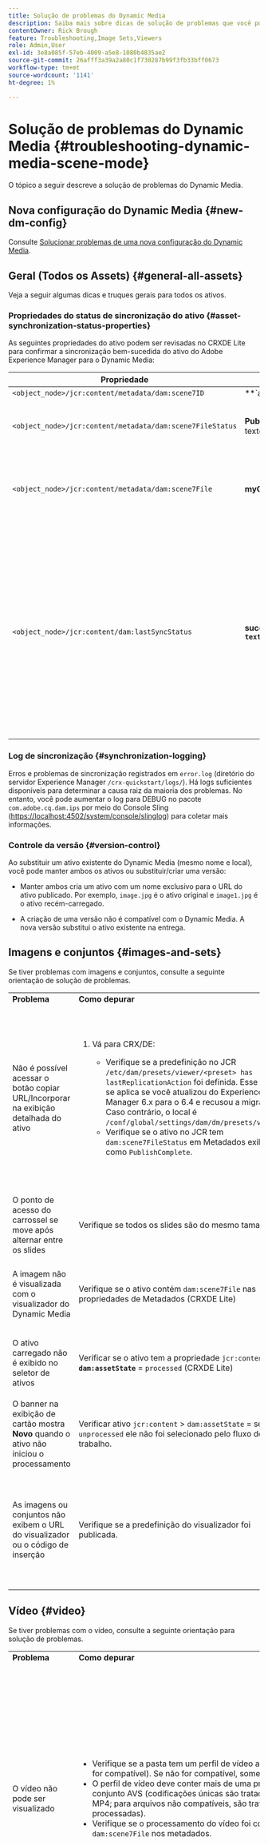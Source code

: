 ```yaml
---
title: Solução de problemas do Dynamic Media
description: Saiba mais sobre dicas de solução de problemas que você pode experimentar ao trabalhar com imagens, conjuntos e visualizadores no Dynamic Media.
contentOwner: Rick Brough
feature: Troubleshooting,Image Sets,Viewers
role: Admin,User
exl-id: 3e8a085f-57eb-4009-a5e8-1080b4835ae2
source-git-commit: 26afff3a39a2a80c1f730287b99f3fb33bff0673
workflow-type: tm+mt
source-wordcount: '1141'
ht-degree: 1%

---
```


# Solução de problemas do Dynamic Media {#troubleshooting-dynamic-media-scene-mode}

O tópico a seguir descreve a solução de problemas do Dynamic Media.

## Nova configuração do Dynamic Media {#new-dm-config}

Consulte [Solucionar problemas de uma nova configuração do Dynamic Media](/help/assets/dynamic-media/config-dm.md#troubleshoot-dm-config).

## Geral (Todos os Assets) {#general-all-assets}

Veja a seguir algumas dicas e truques gerais para todos os ativos.

### Propriedades do status de sincronização do ativo {#asset-synchronization-status-properties}

As seguintes propriedades do ativo podem ser revisadas no CRXDE Lite para confirmar a sincronização bem-sucedida do ativo do Adobe Experience Manager para o Dynamic Media:

| **Propriedade** | **Exemplo** | **Descrição** |
|---|---|---|
| `<object_node>/jcr:content/metadata/dam:scene7ID` | **`a|364266`** | Indicador geral de que o nó está vinculado ao Dynamic Media. |
| `<object_node>/jcr:content/metadata/dam:scene7FileStatus` | **PublishComplete** ou texto de erro | Status do upload do ativo para o Dynamic Media. |
| `<object_node>/jcr:content/metadata/dam:scene7File` | **myCompany/myAssetID** | Deve ser preenchido para gerar URLs para ativo remoto do Dynamic Media. |
| `<object_node>/jcr:content/dam:lastSyncStatus` | **sucesso** ou **falha:`<error text>`** | Status de sincronização de conjuntos (conjuntos de rotação, conjuntos de imagem e assim por diante), predefinições de imagem, predefinições do visualizador, atualizações de mapa de imagem para um ativo ou imagens que foram editadas. |

### Log de sincronização {#synchronization-logging}

Erros e problemas de sincronização registrados em `error.log` (diretório do servidor Experience Manager `/crx-quickstart/logs/`). Há logs suficientes disponíveis para determinar a causa raiz da maioria dos problemas. No entanto, você pode aumentar o log para DEBUG no pacote `com.adobe.cq.dam.ips` por meio do Console Sling ([https://localhost:4502/system/console/slinglog](https://localhost:4502/system/console/slinglog)) para coletar mais informações.

### Controle da versão {#version-control}

Ao substituir um ativo existente do Dynamic Media (mesmo nome e local), você pode manter ambos os ativos ou substituir/criar uma versão:

* Manter ambos cria um ativo com um nome exclusivo para o URL do ativo publicado. Por exemplo, `image.jpg` é o ativo original e `image1.jpg` é o ativo recém-carregado.

* A criação de uma versão não é compatível com o Dynamic Media. A nova versão substitui o ativo existente na entrega.

## Imagens e conjuntos {#images-and-sets}

Se tiver problemas com imagens e conjuntos, consulte a seguinte orientação de solução de problemas.

<table>
 <tbody>
  <tr>
   <td><strong>Problema</strong></td>
   <td><strong>Como depurar</strong></td>
   <td><strong>Solução</strong></td>
  </tr>
  <tr>
   <td>Não é possível acessar o botão copiar URL/Incorporar na exibição detalhada do ativo</td>
   <td>
    <ol>
     <li><p>Vá para CRX/DE:</p>
      <ul>
       <li>Verifique se a predefinição no JCR <code>/etc/dam/presets/viewer/&lt;preset&gt; has lastReplicationAction</code> foi definida. Esse local se aplica se você atualizou do Experience Manager 6.x para o 6.4 e recusou a migração. Caso contrário, o local é <code>/conf/global/settings/dam/dm/presets/viewer</code>.</li>
       <li>Verifique se o ativo no JCR tem <code>dam:scene7FileStatus</code><strong> </strong>em Metadados exibidos como <code>PublishComplete</code>.</li>
      </ul> </li>
    </ol> </td>
   <td><p>Atualizar página/navegar para outra página e voltar (o JSP do painel lateral deve ser recompilado)</p> <p>Se isso não funcionar:</p>
    <ul>
     <li>Ativo do Publish.</li>
     <li>Recarregue o ativo e publique-o.</li>
    </ul> </td>
  </tr>
  <tr>
   <td>O ponto de acesso do carrossel se move após alternar entre os slides</td>
   <td><p>Verifique se todos os slides são do mesmo tamanho.</p> </td>
   <td><p>Use somente imagens com o mesmo tamanho para o carrossel.</p> </td>
  </tr>
  <tr>
   <td>A imagem não é visualizada com o visualizador do Dynamic Media</td>
   <td><p>Verifique se o ativo contém <code>dam:scene7File</code> nas propriedades de Metadados (CRXDE Lite)</p> </td>
   <td><p>Verifique se o processamento de todos os ativos foi concluído.</p> </td>
  </tr>
  <tr>
   <td>O ativo carregado não é exibido no seletor de ativos</td>
   <td><p>Verificar se o ativo tem a propriedade <code>jcr:content</code> &gt; <strong><code>dam:assetState</code></strong> = <code>processed</code> (CRXDE Lite)</p> </td>
   <td><p>Verifique se o processamento de todos os ativos foi concluído.</p> </td>
  </tr>
  <tr>
   <td>O banner na exibição de cartão mostra <strong>Novo</strong> quando o ativo não iniciou o processamento</td>
   <td>Verificar ativo <code>jcr:content</code> &gt; <code>dam:assetState</code> = se <code>unprocessed</code> ele não foi selecionado pelo fluxo de trabalho.</td>
   <td>Aguarde até que o ativo seja selecionado pelo fluxo de trabalho.</td>
  </tr>
  <tr>
   <td>As imagens ou conjuntos não exibem o URL do visualizador ou o código de inserção</td>
   <td>Verifique se a predefinição do visualizador foi publicada.</td>
   <td><p>Acesse <strong>Ferramentas</strong> &gt; <strong>Assets</strong> &gt; <strong>Predefinições do Visualizador</strong> e publique a predefinição do visualizador.</p> </td>
  </tr>
 </tbody>
</table>

## Vídeo {#video}

Se tiver problemas com o vídeo, consulte a seguinte orientação para solução de problemas.

<table>
 <tbody>
  <tr>
   <td><strong>Problema</strong></td>
   <td><strong>Como depurar</strong></td>
   <td><strong>Solução</strong></td>
  </tr>
  <tr>
   <td>O vídeo não pode ser visualizado</td>
   <td>
    <ul>
     <li>Verifique se a pasta tem um perfil de vídeo atribuído a ela (se um formato de arquivo não for compatível). Se não for compatível, somente uma imagem será exibida.</li>
     <li>O perfil de vídeo deve conter mais de uma predefinição de codificação para gerar um conjunto AVS (codificações únicas são tratadas como conteúdo de vídeo para arquivos MP4; para arquivos não compatíveis, são tratadas da mesma forma que não processadas).</li>
     <li>Verifique se o processamento do vídeo foi concluído confirmando <code>dam:scene7FileAvs</code> de <code>dam:scene7File</code> nos metadados.</li>
    </ul> </td>
   <td>
    <ol>
     <li>Atribuir um perfil de vídeo à pasta.</li>
     <li>Editar perfil de vídeo para incluir mais de uma predefinição de codificação.</li>
     <li>Aguarde até que o vídeo termine o processamento.</li>
     <li>Antes de recarregar o vídeo, verifique se o fluxo de trabalho Codificação de Vídeo do Dynamic Media não está em execução.<br/> </li>
     <li>Recarregue o vídeo.</li>
    </ol> </td>
  </tr>
  <tr>
   <td>O vídeo não está codificado</td>
   <td>
    <ul>
     <li>Verifique se o Cloud Service Dynamic Media está configurado.</li>
     <li>Verifique se um perfil de vídeo está associado à pasta de upload.</li>
    </ul> </td>
   <td>
    <ol>
     <li>Verifique se a configuração do Dynamic Media em Cloud Service está definida corretamente.</li>
     <li>Verifique se a pasta tem um perfil de vídeo. Além disso, verifique o perfil do vídeo.</li>
    </ol> </td>
  </tr>
  <tr>
   <td>O processamento de vídeo demora muito</td>
   <td><p>Para determinar se a codificação de vídeo ainda está em andamento ou se entrou em um estado de falha:</p>
    <ul>
     <li>Verifique o status do vídeo <code>https://localhost:4502/crx/de/index.jsp#/content/dam/folder/videomp4/jcr%3Acontent</code> &gt; <code>dam:assetState</code></li>
    </ul> </td>
   <td> </td>
  </tr>
  <tr>
   <td>Representação de vídeo ausente</td>
   <td><p>Quando o vídeo for carregado, mas não houver representações codificadas:</p>
    <ul>
     <li>Verifique se a pasta tem um perfil de vídeo atribuído a ela.</li>
     <li>Verifique se o processamento do vídeo foi concluído confirmando <code>dam:scene7FileAvs</code> nos metadados.</li>
    </ul> </td>
   <td>
    <ol>
     <li>Atribuir um perfil de vídeo à pasta.</li>
     <li>Aguarde a conclusão do processamento do vídeo.<br /> </li>
    </ol> </td>
  </tr>
 </tbody>
</table>

## Espectadores {#viewers}

Se tiver problemas com visualizadores, consulte as seguintes orientações para solução de problemas.

### Problema: as predefinições do visualizador não são publicadas {#viewers-not-published}

**Como depurar**

1. Vá para a página de diagnóstico do gerenciador de amostra: `https://localhost:4502/libs/dam/gui/content/s7dam/samplemanager/samplemanager.html`.
1. Observe os valores calculados. Ao operar corretamente, você verá o seguinte: `_DMSAMPLE status: 0 unsyced assets - activation not necessary _OOTB status: 0 unsyced assets - 0 unactivated assets`.

   >[!NOTE]
   >
   >Pode levar cerca de 10 minutos após a definição das configurações de nuvem do Dynamic Media para que os ativos do visualizador sejam sincronizados.

1. Se os ativos desativados permanecerem, selecione um dos botões **Listar todos os Assets** desativados para ver os detalhes.

**Solução**

1. Navegar até a lista de predefinições do visualizador nas ferramentas administrativas: `https://localhost:4502/libs/dam/gui/content/s7dam/samplemanager/samplemanager.html`
1. Selecione todas as predefinições do visualizador e selecione **Publish**.
1. Volte para o gerenciador de amostra e observe que a contagem de ativos desativados agora é zero.

### Problema: o trabalho artístico predefinido do visualizador retorna 404 da Pré-visualização nos detalhes do ativo ou Copiar URL/Código incorporado {#viewer-preset-404}

**Como depurar**

No CRXDE Lite, faça o seguinte:

1. Navegue até a pasta `<sync-folder>/_CSS/_OOTB` dentro da pasta de sincronização do Dynamic Media (por exemplo, `/content/dam/_CSS/_OOTB`).
1. Localize o nó de metadados do ativo problemático (por exemplo, `<sync-folder>/_CSS/_OOTB/CarouselDotsLeftButton_dark_sprite.png/jcr:content/metadata/`).
1. Verifique a presença de `dam:scene7*` propriedades. Se o ativo foi sincronizado e publicado com êxito, você vê que o conjunto `dam:scene7FileStatus` é para **PublishComplete**.
1. Tente solicitar o trabalho artístico diretamente da Dynamic Media, concatenando os valores das seguintes propriedades e literais de string:

   * `dam:scene7Domain`
   * `"is/content"`
   * `dam:scene7Folder`
   * `<asset-name>`
Exemplo: `https://<server>/is/content/myfolder/_CSS/_OOTB/CarouselDotsLeftButton_dark_sprite.png`

**Solução**

Se o trabalho artístico de ativos de amostra ou predefinição do visualizador não tiver sido sincronizado ou publicado, reinicie todo o processo de cópia/sincronização:

1. Navegue até CRXDE Lite.
1. Excluir `<sync-folder>/_CSS/_OOTB`.
1. Navegue até o CRX Package Manager: `https://localhost:4502/crx/packmgr/`.
1. Procure o pacote do visualizador na lista; ele começa com `cq-dam-scene7-viewers-content`.
1. Selecione **Reinstalar**.
1. Em Cloud Service, navegue até a página Configuração do Dynamic Media e abra a caixa de diálogo de configuração da sua configuração Dynamic Media - S7.
1. Não fazer alterações, selecione **Salvar**.
Essa ação de salvar aciona a lógica novamente para criar e sincronizar os ativos de amostra, o CSS de predefinição do visualizador e o trabalho artístico.

### Problema: a Visualização da imagem não está sendo carregada na criação das predefinições do visualizador {#image-preview-not-loading}

**Solução**

1. No Experience Manager, selecione o logotipo Experience Manager para acessar o console de navegação global e navegue até **[!UICONTROL Ferramentas]** > **[!UICONTROL Geral]** > **[!UICONTROL CRXDE Lite]**.
1. No painel à esquerda, navegue até a pasta de conteúdo de amostra no seguinte local:

   `/content/dam/_DMSAMPLE`

1. Exclua a pasta `_DMSAMPLE`.
1. No painel à esquerda, navegue até a pasta de predefinições no seguinte local:

   `/conf/global/settings/dam/dm/presets/viewer`

1. Exclua a pasta `viewer`.
1. Próximo ao canto superior esquerdo da página de CRXDE Lite, selecione **[!UICONTROL Salvar tudo]**.
1. No canto superior esquerdo da página de CRXDE Lite, selecione o ícone **Voltar à página inicial**.
1. Recrie uma Configuração do Dynamic Media [no Cloud Service](/help/assets/dynamic-media/config-dm.md#configuring-dynamic-media-cloud-services).
